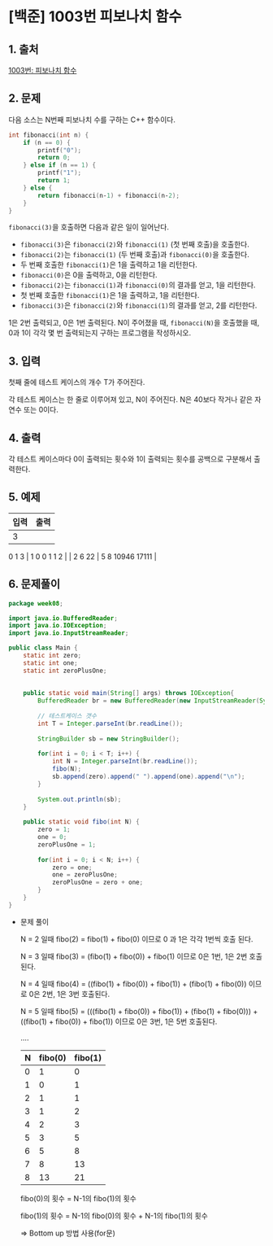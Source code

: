 # [백준] 1003번 피보나치 함수

## 1. 출처

[1003번: 피보나치 함수](https://www.acmicpc.net/problem/1003)

## 2. 문제

다음 소스는 N번째 피보나치 수를 구하는 C++ 함수이다.

```cpp
int fibonacci(int n) {
    if (n == 0) {
        printf("0");
        return 0;
    } else if (n == 1) {
        printf("1");
        return 1;
    } else {
        return fibonacci(n‐1) + fibonacci(n‐2);
    }
}
```

`fibonacci(3)`을 호출하면 다음과 같은 일이 일어난다.

- `fibonacci(3)`은 `fibonacci(2)`와 `fibonacci(1)` (첫 번째 호출)을 호출한다.
- `fibonacci(2)`는 `fibonacci(1)` (두 번째 호출)과 `fibonacci(0)`을 호출한다.
- 두 번째 호출한 `fibonacci(1)`은 1을 출력하고 1을 리턴한다.
- `fibonacci(0)`은 0을 출력하고, 0을 리턴한다.
- `fibonacci(2)`는 `fibonacci(1)`과 `fibonacci(0)`의 결과를 얻고, 1을 리턴한다.
- 첫 번째 호출한 `fibonacci(1)`은 1을 출력하고, 1을 리턴한다.
- `fibonacci(3)`은 `fibonacci(2)`와 `fibonacci(1)`의 결과를 얻고, 2를 리턴한다.

1은 2번 출력되고, 0은 1번 출력된다. N이 주어졌을 때, `fibonacci(N)`을 호출했을 때, 0과 1이 각각 몇 번 출력되는지 구하는 프로그램을 작성하시오.

## 3. 입력

첫째 줄에 테스트 케이스의 개수 T가 주어진다.

각 테스트 케이스는 한 줄로 이루어져 있고, N이 주어진다. N은 40보다 작거나 같은 자연수 또는 0이다.

## 4. 출력

각 테스트 케이스마다 0이 출력되는 횟수와 1이 출력되는 횟수를 공백으로 구분해서 출력한다.

## 5. 예제

| 입력 | 출력 |
| --- | --- |
| 3
0
1
3 | 1 0
0 1
1 2 |
| 2
6
22 | 5 8
10946 17111 |

## 6. 문제풀이

```java
package week08;

import java.io.BufferedReader;
import java.io.IOException;
import java.io.InputStreamReader;

public class Main {
	static int zero;
	static int one;
	static int zeroPlusOne;
	
	
	public static void main(String[] args) throws IOException{
		BufferedReader br = new BufferedReader(new InputStreamReader(System.in));
		
		// 테스트케이스 갯수
		int T = Integer.parseInt(br.readLine());
		
		StringBuilder sb = new StringBuilder();
		
		for(int i = 0; i < T; i++) {
			int N = Integer.parseInt(br.readLine());
			fibo(N);
			sb.append(zero).append(" ").append(one).append("\n");
		}
		
		System.out.println(sb);
	}
	
	public static void fibo(int N) {
		zero = 1;
		one = 0;
		zeroPlusOne = 1;
		
		for(int i = 0; i < N; i++) {
			zero = one;
			one = zeroPlusOne;
			zeroPlusOne = zero + one;
		}
	}
}
```

- 문제 풀이
    
    N = 2 일때 fibo(2) = fibo(1) + fibo(0) 이므로 0 과 1은 각각 1번씩 호출 된다.
    
    N = 3 일때 fibo(3) = (fibo(1) + fibo(0)) + fibo(1) 이므로 0은 1번, 1은 2번 호출 된다.
    
    N = 4 일때 fibo(4) = ((fibo(1) + fibo(0)) + fibo(1)) +  (fibo(1) + fibo(0)) 이므로 0은 2번, 1은 3번 호출된다.
    
    N = 5 일때 fibo(5) = (((fibo(1) + fibo(0)) + fibo(1)) +  (fibo(1) + fibo(0))) + ((fibo(1) + fibo(0)) + fibo(1)) 이므로 0은 3번, 1은 5번 호출된다.
    
    ....
    
    | N | fibo(0) | fibo(1) |
    | --- | --- | --- |
    | 0 | 1 | 0 |
    | 1 | 0 | 1 |
    | 2 | 1 | 1 |
    | 3 | 1 | 2 |
    | 4 | 2 | 3 |
    | 5 | 3 | 5 |
    | 6 | 5 | 8 |
    | 7 | 8 | 13 |
    | 8 | 13 | 21 |
    
    fibo(0)의 횟수 = N-1의 fibo(1)의 횟수
    
    fibo(1)의 횟수 = N-1의 fibo(0)의 횟수 + N-1의 fibo(1)의 횟수
    
    ⇒ Bottom up 방법 사용(for문)